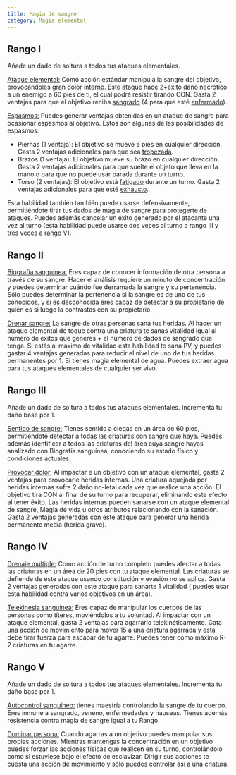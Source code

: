```yaml
---
title: Magia de sangre
category: Magia elemental
---
```


## Rango I

Añade un dado de soltura a todos tus ataques elementales.

<u>Ataque elemental:</u> Como acción estándar manipula la sangre del objetivo, provocándoles gran dolor interno. Este ataque hace 2+éxito daño necrótico a un enemigo a 60 pies de ti, el cual podrá resistir tirando CON. Gasta 2 ventajas para que el objetivo reciba [sangrado](https://raldamain.com/rules/Reglas%20principales/Efectos%20de%20estado.html#sangrado) (4 para que esté [enfermado](https://raldamain.com/rules/Reglas%20principales/Efectos%20de%20estado.html#enfermada)). 

<u>Espasmos:</u> Puedes generar ventajas obtenidas en un ataque de sangre para ocasionar espasmos al objetivo. Estos son algunas  de las posibilidades de espasmos: 

- Piernas (1 ventaja): El objetivo se mueve 5 pies en cualquier dirección. Gasta 2 ventajas adicionales para que sea [tropezada](https://raldamain.com/rules/Reglas%20principales/Efectos%20de%20estado.html#tropezada).
- Brazos (1 ventaja): El objetivo mueve su brazo en cualquier dirección. Gasta 2 ventajas adicionales para que suelte el objeto que lleva en la mano o para que no puede usar parada durante un turno.
- Torso (2 ventajas): El objetivo está [fatigado](https://raldamain.com/rules/Reglas%20principales/Efectos%20de%20estado.html#fatigada) durante un turno. Gasta 2 ventajas adicionales para que esté [exhausto](https://raldamain.com/rules/Reglas%20principales/Efectos%20de%20estado.html#exhausta).

Esta habilidad también también puede usarse defensivamente, permitiéndote tirar tus dados de magia de sangre para protegerte de ataques. Puedes además cancelar un éxito generado por el atacante una vez al turno (esta habilidad puede usarse dos veces al turno a rango III y tres veces a rango V).

## Rango II

<u>Biografía sanguínea:</u> Eres capaz de conocer información de otra persona a través de su sangre. Hacer el análisis requiere un minuto de concentración y puedes determinar cuándo fue derramada la sangre y su pertenencia. Sólo puedes determinar la pertenencia si la sangre es de uno de tus conocidos, y si es desconocida eres capaz de detectar a su propietario de quién es si luego la contrastas con su propietario.

<u>Drenar sangre:</u> La sangre de otras personas sana tus heridas. Al hacer un ataque elemental de toque contra una criatura te sanas vitalidad igual al número de éxitos que generes + el número de dados de sangrado que tenga. Si estás al máximo de vitalidad esta habilidad te sana PV, y puedes gastar 4 ventajas generadas para reducir el nivel de uno de tus heridas permanentes por 1. Si tienes magia elemental de agua. Puedes extraer agua para tus ataques elementales de cualquier ser vivo.

## Rango III

Añade un dado de soltura a todos tus ataques elementales. Incrementa tu daño base por 1.

<u>Sentido de sangre:</u> Tienes sentido a ciegas en un área de 60 pies, permitiéndote detectar a todas las criaturas con sangre que haya. Puedes además identificar a todos las criaturas del área cuya sangre hayas analizado con Biografía sanguínea, conociendo su estado físico y condiciones actuales.

<u>Provocar dolor:</u> Al impactar e un objetivo con un ataque elemental, gasta 2 ventajas para provocarle heridas internas. Una criatura aquejada por heridas internas sufre 2 daño no-letal cada vez que realice una acción. El objetivo tira CON al final de su turno para recuperar, eliminando este efecto al tener éxito. Las heridas internas pueden sanarse con un ataque elemental de sangre, Magia de vida u otros atributos relacionando con la sanación. Gasta 2 ventajas generadas con este ataque para generar una herida permanente media (herida grave).

## Rango IV

<u>Drenaje múltiple:</u> Como acción de turno completo puedes afectar a todas las criaturas en un área de 20 pies con tu ataque elemental. Las criaturas se defiende de este ataque usando constitución y evasión no se aplica. Gasta 2 ventajas generadas con este ataque para sanarte 1 vitalidad ( puedes usar esta habilidad contra varios objetivos en un área).

<u>Telekinesia sanguínea:</u> Eres capaz de manipular los cuerpos de las personas como títeres, moviéndolos a tu voluntad. Al impactar con un ataque elemental, gasta 2 ventajas para agarrarlo telekinéticamente. Gata una acción de movimiento para mover 15 a una criatura agarrada y esta debe tirar fuerza para escapar de tu agarre. Puedes tener como máximo R-2 criaturas en tu agarre.

## Rango V 

Añade un dado de soltura a todos tus ataques elementales. Incrementa tu daño base por 1.

<u>Autocontrol sanguíneo:</u> tienes maestría controlando la sangre de tu cuerpo. Eres inmune a sangrado, veneno, enfermedades y nauseas. Tienes además resistencia contra magia de sangre igual a tu Rango.

<u>Dominar persona:</u> Cuando agarras a un objetivo puedes manipular sus propias acciones. Mientras mantengas la concentración en un objetivo puedes forzar las acciones físicas que realicen en su turno, controlándolo como si estuviese bajo el efecto de esclavizar. Dirigir sus acciones te cuesta una acción de movimiento y sólo puedes controlar así a una criatura.